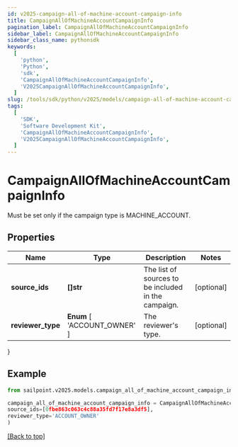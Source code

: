 ```yaml
---
id: v2025-campaign-all-of-machine-account-campaign-info
title: CampaignAllOfMachineAccountCampaignInfo
pagination_label: CampaignAllOfMachineAccountCampaignInfo
sidebar_label: CampaignAllOfMachineAccountCampaignInfo
sidebar_class_name: pythonsdk
keywords:
  [
    'python',
    'Python',
    'sdk',
    'CampaignAllOfMachineAccountCampaignInfo',
    'V2025CampaignAllOfMachineAccountCampaignInfo',
  ]
slug: /tools/sdk/python/v2025/models/campaign-all-of-machine-account-campaign-info
tags:
  [
    'SDK',
    'Software Development Kit',
    'CampaignAllOfMachineAccountCampaignInfo',
    'V2025CampaignAllOfMachineAccountCampaignInfo',
  ]
---
```


# CampaignAllOfMachineAccountCampaignInfo

Must be set only if the campaign type is MACHINE_ACCOUNT.

## Properties

| Name | Type | Description | Notes |
| --- | --- | --- | --- |
| **source_ids** | **[]str** | The list of sources to be included in the campaign. | [optional] |
| **reviewer_type** | **Enum** [ 'ACCOUNT_OWNER' ] | The reviewer's type. | [optional] |

}

## Example

```python
from sailpoint.v2025.models.campaign_all_of_machine_account_campaign_info import CampaignAllOfMachineAccountCampaignInfo

campaign_all_of_machine_account_campaign_info = CampaignAllOfMachineAccountCampaignInfo(
source_ids=[0fbe863c063c4c88a35fd7f17e8a3df5],
reviewer_type='ACCOUNT_OWNER'
)

```

[[Back to top]](#)
